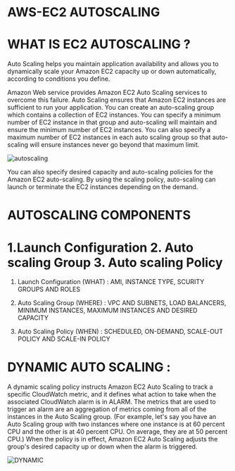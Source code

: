 # AWS-EC2 AUTOSCALING


# WHAT IS EC2 AUTOSCALING ?

Auto Scaling helps you maintain application availability and allows you to dynamically scale your Amazon EC2 capacity up or down automatically, according to conditions you define.

Amazon Web service provides Amazon EC2 Auto Scaling services to overcome this failure. Auto Scaling ensures that Amazon EC2 instances are sufficient to run your application. You can create an auto-scaling group which contains a collection of EC2 instances. You can specify a minimum number of EC2 instance in that group and auto-scaling will maintain and ensure the minimum number of EC2 instances. You can also specify a maximum number of EC2 instances in each auto scaling group so that auto-scaling will ensure instances never go beyond that maximum limit.

![autoscaling](https://user-images.githubusercontent.com/54776422/142845510-6c82d7e8-51d4-4dd0-8c6f-b63aa0fa7890.jpeg)

You can also specify desired capacity and auto-scaling policies for the Amazon EC2 auto-scaling. By using the scaling policy, auto-scaling can launch or terminate the EC2 instances depending on the demand.

# AUTOSCALING COMPONENTS

# 1.Launch Configuration 2. Auto scaling Group 3. Auto scaling Policy

1. Launch Configuration (WHAT) : AMI, INSTANCE TYPE, SCURITY GROUPS AND ROLES

2. Auto Scaling Group (WHERE)  : VPC AND SUBNETS, LOAD BALANCERS, MINIMUM INSTANCES, MAXIMUM INSTANCES AND DESIRED CAPACITY

3. Auto Scaling Policy (WHEN)  : SCHEDULED, ON-DEMAND, SCALE-OUT POLICY AND SCALE-IN POLICY

# DYNAMIC AUTO SCALING :

A dynamic scaling policy instructs Amazon EC2 Auto Scaling to track a specific CloudWatch metric, and it defines what action to take when the associated CloudWatch alarm is in ALARM. The metrics that are used to trigger an alarm are an aggregation of metrics coming from all of the instances in the Auto Scaling group. (For example, let's say you have an Auto Scaling group with two instances where one instance is at 60 percent CPU and the other is at 40 percent CPU. On average, they are at 50 percent CPU.) When the policy is in effect, Amazon EC2 Auto Scaling adjusts the group's desired capacity up or down when the alarm is triggered.


![DYNAMIC](https://user-images.githubusercontent.com/54776422/142850616-26750bd2-15f6-43a9-9e3f-0b205d8d58d5.jpg)
